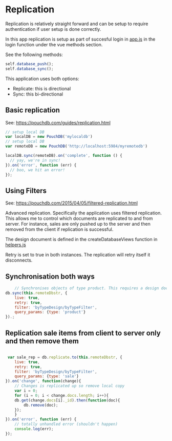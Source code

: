 # Replication
Replication is relatively straight forward and can be setup to require authentication if user setup is done correctly. 

In this app replication is setup as part of succesful login in [app.js](../app/app.js) in the login function under the vue methods section. 

See the following methods:
```javascript
self.database_push();
self.database_sync();
```

This application uses both options:
* Replicate: this is directional
* Sync: this bi-directional

## Basic replication
See: https://pouchdb.com/guides/replication.html

```javascript
// setup local DB
var localDB = new PouchDB('mylocaldb')
// setup local DB 
var remoteDB = new PouchDB('http://localhost:5984/myremotedb')

localDB.sync(remoteDB).on('complete', function () {
  // yay, we're in sync!
}).on('error', function (err) {
  // boo, we hit an error!
});

```

## Using Filters
See: https://pouchdb.com/2015/04/05/filtered-replication.html

Advanced replication. Specifically the application uses filtered replication. This allows me to control which documents are replicated to and from server. For instance, sales are only pushed up to the server and then removed from the client if replication is successful. 

The design document is defined in the createDatabaseViews function in [helpers.js](../app/helpers.js)

Retry is set to true in both instances. The replication will retry itself it disconnects.

## Synchronisation both ways
```javascript
    // Synchronises objects of type product. This requires a design document. byTypeDesign/byTypeFilter
db.sync(this.remoteDbstr, {
    live: true,
    retry: true,
    filter: 'byTypeDesign/byTypeFilter',
    query_params: {type: 'product'}
}).;
```

## Replication sale items from client to server only and then remove them
```javascript

 var sale_rep = db.replicate.to(this.remoteDbstr, {
    live: true,
    retry: true,
    filter: 'byTypeDesign/byTypeFilter',
    query_params: {type: 'sale'}
}).on('change', function(change){
    // Changes is replicated up so remove local copy
    var i = 0;
    for (i = 0; i < change.docs.length; i++){
    db.get(change.docs[i]._id).then(function(doc){
        db.remove(doc);
    });
    }
}).on('error', function (err) {
    // totally unhandled error (shouldn't happen)
    console.log(err);
});
```

